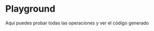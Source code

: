 # Playground

Aquí puedes probar todas las operaciones y
ver el código generado

<Playground urlBase=".."/>